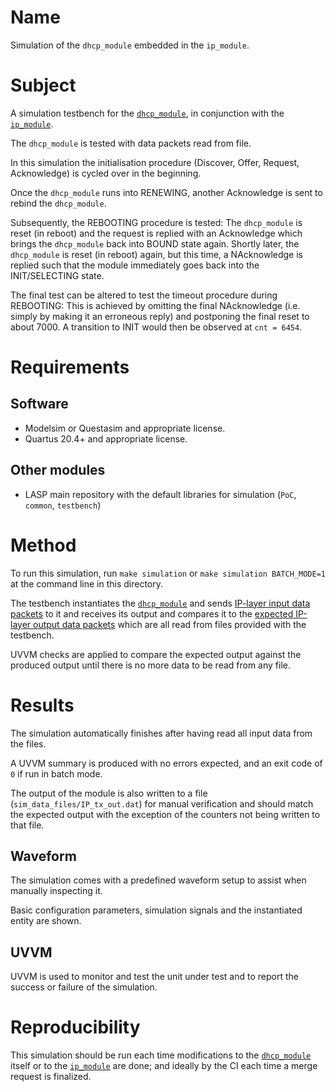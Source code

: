 # Name

Simulation of the `dhcp_module` embedded in the `ip_module`.

# Subject

A simulation testbench for the [`dhcp_module`](../../../src/xgbe_lib/dhcp_module.vhd), in conjunction with the [`ip_module`](../../../src/xgbe_lib/ip_module.vhd).

The `dhcp_module` is tested with data packets read from file.

In this simulation the initialisation procedure (Discover, Offer, Request, Acknowledge) is cycled over in the beginning.

Once the `dhcp_module` runs into RENEWING, another Acknowledge is sent to rebind the `dhcp_module`.

Subsequently, the REBOOTING procedure is tested: The `dhcp_module` is reset (in reboot) and the request is replied with an Acknowledge which brings the `dhcp_module` back into BOUND state again.
Shortly later, the `dhcp_module` is reset (in reboot) again, but this time, a NAcknowledge is replied such that the module immediately goes back into the INIT/SELECTING state.

The final test can be altered to test the timeout procedure during REBOOTING:
This is achieved by omitting the final NAcknowledge (i.e. simply by making it an erroneous reply) and postponing the final reset to about 7000.
A transition to INIT would then be observed at `cnt = 6454`.

# Requirements

## Software

* Modelsim or Questasim and appropriate license.
* Quartus 20.4+ and appropriate license.

## Other modules

* LASP main repository with the default libraries for simulation (`PoC`, `common`, `testbench`)

# Method

To run this simulation, run `make simulation` or `make simulation BATCH_MODE=1` at the command line in this directory.

The testbench instantiates the [`dhcp_module`](../../../src/xgbe_lib/dhcp_module.vhd) and sends [IP-layer input data packets](sim_data_files/IP_rx_in.dat) to it and receives its output and compares it to the [expected IP-layer output data packets](sim_data_files/IP_tx_expect.dat) which are all read from files provided with the testbench.

UVVM checks are applied to compare the expected output against the produced output until there is no more data to be read from any file.

# Results

The simulation automatically finishes after having read all input data from the files.

A UVVM summary is produced with no errors expected, and an exit code of `0` if run in batch mode.

The output of the module is also written to a file (`sim_data_files/IP_tx_out.dat`) for manual verification and should match the expected output with the exception of the counters not being written to that file.

## Waveform

The simulation comes with a predefined waveform setup to assist when manually inspecting it.

Basic configuration parameters, simulation signals and the instantiated entity are shown.

## UVVM

UVVM is used to monitor and test the unit under test and to report the success or failure of the simulation.

# Reproducibility

This simulation should be run each time modifications to the [`dhcp_module`](../../../src/xgbe_lib/dhcp_module.vhd) itself or to the [`ip_module`](../../../src/xgbe_lib/op_module.vhd) are done; and ideally by the CI each time a merge request is finalized.
